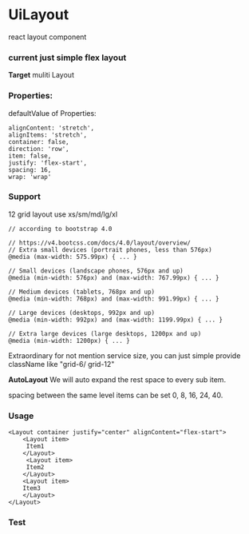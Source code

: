 # UiLayout
react layout component

### current just simple flex layout

**Target** muliti Layout

### Properties: 
 defaultValue of Properties:
 >
    alignContent: 'stretch',
    alignItems: 'stretch',
    container: false,
    direction: 'row',
    item: false,
    justify: 'flex-start',
    spacing: 16,
    wrap: 'wrap'

### Support 
12 grid layout use xs/sm/md/lg/xl

```
// according to bootstrap 4.0

// https://v4.bootcss.com/docs/4.0/layout/overview/
// Extra small devices (portrait phones, less than 576px)
@media (max-width: 575.99px) { ... }

// Small devices (landscape phones, 576px and up)
@media (min-width: 576px) and (max-width: 767.99px) { ... }

// Medium devices (tablets, 768px and up)
@media (min-width: 768px) and (max-width: 991.99px) { ... }

// Large devices (desktops, 992px and up)
@media (min-width: 992px) and (max-width: 1199.99px) { ... }

// Extra large devices (large desktops, 1200px and up)
@media (min-width: 1200px) { ... }
```
Extraordinary for not mention service size, you can just simple provide className like "grid-6/ grid-12"

**AutoLayout**
<Layout grid={number} /> We will auto expand the rest space to every sub item.

spacing between the same level items can be set 0, 8, 16, 24, 40.


### Usage
```
<Layout container justify="center" alignContent="flex-start">
    <Layout item>
     Item1
    </Layout>
     <Layout item>
     Item2
    </Layout> 
    <Layout item>
    Item3
    </Layout>
</Layout>
```
### Test